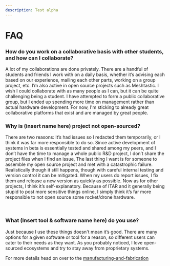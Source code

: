 ```yaml
---
description: Test alpha
---
```


# FAQ

### How do you work on a collaborative basis with other students, and how can I collaborate?

A lot of my collaborations are done privately. There are a handful of students and friends I work with on a daily basis, whether it’s advising each based on our experience, mailing each other parts, working on a group project, etc. I’m also active in open source projects such as Meshtastic. I wish I could collaborate with as many people as I can, but it can be quite challenging being a student. I have attempted to form a public collaborative group, but I ended up spending more time on management rather than actual hardware development. For now, I'm sticking to already great collaborative platforms that exist and are managed by great people.

### Why is (insert name here) project not open-sourced?

There are two reasons: It’s had issues so I redacted them temporarily, or I think it was far more responsible to do so. Since active development of systems in beta is essentially tested and shared among my peers, and I don’t have the time to manage a whole public R\&D project, I don’t share the project files when I find an issue, The last thing I want is for someone to assemble my open source project and met with a catastrophic failure. Realistically though it still happens, though with careful internal testing and version control it can be mitigated. When my users do report issues, I fix them and release a new version as quickly as possible. Now as for other projects, I think it’s self-explanatory. Because of ITAR and it generally being stupid to post more sensitive things online, I simply think it’s far more responsible to not open source some rocket/drone hardware.

​

### What (Insert tool & software name here) do you use?

Just because I use these things doesn't mean it’s good. There are many options for a given software or tool for a reason, so different users can cater to their needs as they want. As you probably noticed, I love open-sourced ecosystems and try to stay away from proprietary systems.



For more details head on over to the [manufacturing-and-fabrication](../resource-library/manufacturing-and-fabrication/ "mention")&#x20;
